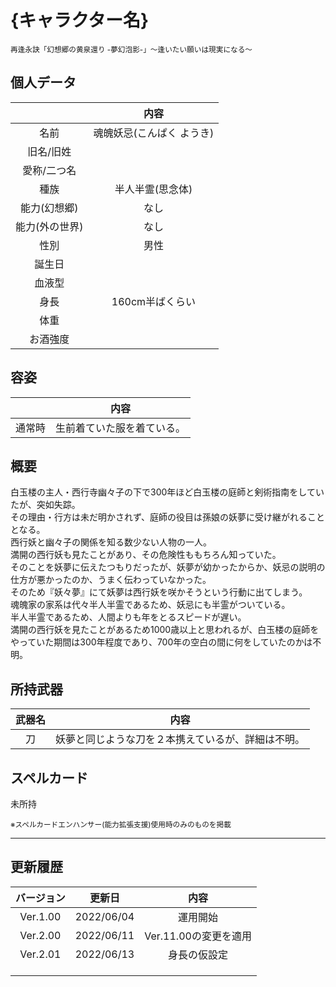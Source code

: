 # {キャラクター名}
<sup>再逢永訣「幻想郷の黄泉還り -夢幻泡影-」〜逢いたい願いは現実になる〜</sup>

## 個人データ
||内容|
|:---:|:---:|
|名前|魂魄妖忌(こんぱく ようき)|
|旧名/旧姓||
|愛称/二つ名||
|種族|半人半霊(思念体)|
|能力(幻想郷)|なし|
|能力(外の世界)|なし|
|性別|男性|
|誕生日||
|血液型||
|身長|160cm半ばくらい|
|体重||
|お酒強度||

## 容姿
||内容|
|:---:|:---:|
|通常時|生前着ていた服を着ている。|

## 概要
白玉楼の主人・西行寺幽々子の下で300年ほど白玉楼の庭師と剣術指南をしていたが、突如失踪。<br>
その理由・行方は未だ明かされず、庭師の役目は孫娘の妖夢に受け継がれることとなる。<br>
西行妖と幽々子の関係を知る数少ない人物の一人。<br>
満開の西行妖も見たことがあり、その危険性ももちろん知っていた。<br>
そのことを妖夢に伝えたつもりだったが、妖夢が幼かったからか、妖忌の説明の仕方が悪かったのか、うまく伝わっていなかった。<br>
そのため『妖々夢』にて妖夢は西行妖を咲かそうという行動に出てしまう。<br>
魂魄家の家系は代々半人半霊であるため、妖忌にも半霊がついている。<br>
半人半霊であるため、人間よりも年をとるスピードが遅い。<br>
満開の西行妖を見たことがあるため1000歳以上と思われるが、白玉楼の庭師をやっていた期間は300年程度であり、700年の空白の間に何をしていたのかは不明。<br>

## 所持武器
|武器名|内容|
|:---:|:---:|
|刀|妖夢と同じような刀を２本携えているが、詳細は不明。|

## スペルカード
未所持

<sup>
※スペルカードエンハンサー(能力拡張支援)使用時のみのものを掲載
</sup>

***

## 更新履歴
|バージョン|更新日|内容|
|:---:|:---:|:---:|
|Ver.1.00|2022/06/04|運用開始|
|Ver.2.00|2022/06/11|Ver.11.00の変更を適用|
|Ver.2.01|2022/06/13|身長の仮設定|
||||
||||
||||


